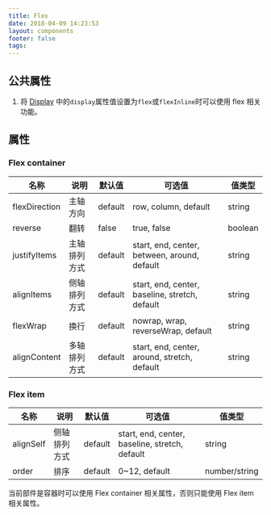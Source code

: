 ```yaml
---
title: Flex
date: 2018-04-09 14:23:53
layout: components
footer: false
tags:
---
```


## 公共属性

1. 将 [Display](../Utilities/Display.html) 中的`display`属性值设置为`flex`或`flexInline`时可以使用 flex 相关功能。

## 属性

### Flex container

| 名称  | 说明 | 默认值 | 可选值 | 值类型 |
| ----- | ------ | ----- | ----- | --------- |
| flexDirection | 主轴方向 | default | row, column, default | string |
| reverse | 翻转 | false | true, false | boolean |
| justifyItems   | 主轴排列方式 | default | start, end, center, between, around, default | string |
| alignItems | 侧轴排列方式 | default | start, end, center, baseline, stretch, default | string |
| flexWrap | 换行 | default | nowrap, wrap, reverseWrap, default | string |
| alignContent | 多轴排列方式 | default | start, end, center, around, stretch, default | string |

### Flex item

| 名称  | 说明 | 默认值 | 可选值 | 值类型 |
| ----- | ------ | ----- | ----- | --------- |
| alignSelf | 侧轴排列方式 | default | start, end, center, baseline, stretch, default | string |
| order | 排序 | default | 0~12, default | number/string |

当前部件是容器时可以使用 Flex container 相关属性，否则只能使用 Flex item 相关属性。


